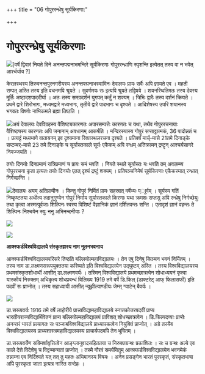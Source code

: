 +++
title = "06 गोपुररन्ध्रेषु सूर्यकिरणा:"

+++
# गोपुररन्ध्रेषु सूर्यकिरणाः

![](magazine_images/img-16570901041.jpg)\[वर्षे द्विवारं नियते दिने अनन्तपद्मनाभमन्दिरे सूर्यकिरणाः गोपुररन्ध्राणि स्पृशन्ति इत्येतत् तस्य वा न भवेत् आर्श्चर्याय ?\]

केरलस्थस्य तिरुवनन्तपुरनगरीयस्य अनन्तपद्मनाभस्वामिनः देवालयः प्रायः सर्वैः अपि ज्ञायते एव । महती सम्पत् अस्ति तस्य इति वचनमपि श्रूयते । सुवर्णमयः सः इत्यपि श्रूयते तद्विषये । शयनस्थितिमतः तस्य देवस्य मूर्तिः अष्टादशपाददीर्घा । अतः तस्य समग्रदर्शनं युगपत् कर्तुं न शक्यम् । त्रिभिः द्वारैः तस्य दर्शनं क्रियते । प्रथमे द्वारे शिरोभागः, मध्यमद्वारे मध्यभागः, तृतीये द्वारे पादभागः च दृश्यते । आदिशेषस्य उपरि शयानस्य भगवतः विष्णोः नाभिकमले ब्रह्मा तिष्ठति ।



![](magazine_images/img-16570901372.jpg)अयं देवालयः देवविग्रहस्य वैशिष्ट्यकारणतः अपारसम्पत्तेः कारणतः च यथा, तथैव गोपुररचनायाः वैशिष्ट्यस्य कारणतः अपि जनानाम् अवधानम् आकर्षति । मन्दिरस्यास्य गोपुरं सप्ताट्टात्मकं, 36 पादोन्नतं च । प्रत्यट्टं मध्यभागे वातायनम् इव दृश्यमाना रिक्तस्थलरचना दृश्यते । प्रतिवर्षं मार्च्-मासे 21तमे दिनाङ्के सप्टम्बर्-मासे 23 तमे दिनाङ्के च सूर्यास्तकाले सूर्यः एकैकम् अपि रन्ध्रम् अतिक्रामन् द्रष्टॄन् आश्चर्यसागरे निमज्जयति ।

तयोः दिनयोः दिनप्रमाणं रात्रिप्रमाणं च प्रायः समं भवति । नियते स्थले सूर्यास्तः यः भवति तम् अवलम्ब्य गोपुररचना कृता इत्यतः तयोः दिनयोः एतत् दृश्यं द्रष्टुं शक्यम् । प्रतिपञ्चनिमेषं सूर्यकिरणाः एकैकस्मात् रन्ध्रात् निर्गच्छन्ति ।



![](magazine_images/img-16570901453.jpg)देवालयः अयम् अतिप्राचीनः । किन्तु गोपुरं निर्मितं प्रायः सहस्रात् वर्षेभ्यः प्ाूर्वम् । सूर्यस्य गतिं निष्कृष्टतया अधीत्य तदानुगुण्येन गोपुरं निर्माय सूर्यास्तकाले किरणाः यथा क्रमशः सप्तसु अपि रन्ध्रेषु निर्गच्छेयुः तथा कृत्वा अस्मत्पूर्वजाः शिल्पिनः स्वस्य विशिष्टं वैज्ञानिकं ज्ञानं दर्शितवन्तः सन्ति । एतादृशं ज्ञानं वहन्तः ते शिल्पिनः निश्चयेन स्युः ननु अभिनन्दनीयाः ?









![](magazine_images/img-16570901585.jpg) 











![](magazine_images/img-16570901524.jpg)











**आक्स्फर्डविश्वविद्यालये संस्कृतज्ञस्य नाम नूतनभवनाय**

आक्स्फर्डविश्वविद्यालयपरिसरे तिष्ठति बल्लियोल्महाविद्यालयः । तेन एषु दिनेषु किञ्चन भवनं निर्मितम् । तस्य नाम डा.लक्ष्मणसरूपयुक्ततया करिष्यते इति विश्वविद्यालयेन उद्घुष्टम् अस्ति । तस्य विश्वविद्यालयस्य प्रथमसंस्कृतशोधार्थी आसीत् डा.लक्ष्मणवर्यः । तस्मिन् विश्वविद्यालये प्रथमच्छात्रत्वेन शोधाध्ययनं कृत्वा यास्कीयं निरुक्तम् अधिकृत्य शोधप्रबन्धं विलिख्य 1919 तमे वर्षे डि.फिल् (डाक्टरेट् आफ् फिलासफी) इति पदवीं सः प्राप्नोत् । तस्य सहाध्यायी आसीत् न्यूझील्याण्डीयः जेम्स् ग्याटेन् बैवर्यः ।

![](magazine_images/img-1657090379Oxford-Sarup.jpg)

डा.सरूपवर्यः 1916 तमे वर्षे लाहोरीये प्राच्यविद्यामहाविद्यालये स्नातकोत्तरपदवीं प्राप्य भारतीयराज्यविद्यार्थिवेतनं प्राप्य बल्लियोल्महाविद्यालयं प्राविशत् शोधच्छात्रत्वेन । डि.फिल्पदव्याः प्राप्तेः अनन्तरं भारतं प्रत्यागतः सः पञ्जाबविश्वविद्यालये प्राध्यापकत्वेन नियुक्तिं प्राप्नोत् । अग्रे तस्यैव विश्वविद्यालयस्य प्राच्यशास्त्रमहाविद्यालयस्य प्राचार्यपदमपि तेन भूषितम् ।

डा.सरूपवर्येण सविमर्शावृत्तित्वेन आङ्ग्लानुवादसहिततया च निरुक्तग्रन्थः प्रकाशितः । सः च ग्रन्थः अल्पे एव काले देशे विदेशेषु च विद्वन्मान्यतां प्राप्नोत् । तस्मै गौरवं समर्पयितुम् आक्स्फर्डविश्वविद्यालयेन भवनमेकं तन्नाम्ना एव निर्दिश्यते यत् तत् तु महतः अभिमानस्य विषयः । अनेन प्रसङ्गेन भारतं पुरस्कृतं, संस्कृतभाषा अपि पुरस्कृता जाता इत्यत्र नास्ति सन्देहः ।




